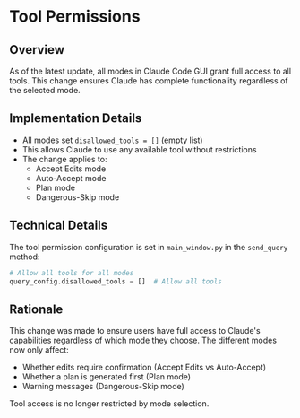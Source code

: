 # Tool Permissions

## Overview
As of the latest update, all modes in Claude Code GUI grant full access to all tools. This change ensures Claude has complete functionality regardless of the selected mode.

## Implementation Details
- All modes set `disallowed_tools = []` (empty list)
- This allows Claude to use any available tool without restrictions
- The change applies to:
  - Accept Edits mode
  - Auto-Accept mode
  - Plan mode
  - Dangerous-Skip mode

## Technical Details
The tool permission configuration is set in `main_window.py` in the `send_query` method:
```python
# Allow all tools for all modes
query_config.disallowed_tools = []  # Allow all tools
```

## Rationale
This change was made to ensure users have full access to Claude's capabilities regardless of which mode they choose. The different modes now only affect:
- Whether edits require confirmation (Accept Edits vs Auto-Accept)
- Whether a plan is generated first (Plan mode)
- Warning messages (Dangerous-Skip mode)

Tool access is no longer restricted by mode selection.